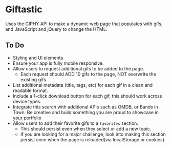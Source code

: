 # Giftastic

Uses the GIPHY API to make a dynamic web page that populates with gifs, and JavaScript and jQuery to change the HTML.

## To Do
* Styling and UI elements
* Ensure your app is fully mobile responsive.
* Allow users to request additional gifs to be added to the page.
   * Each request should ADD 10 gifs to the page, NOT overwrite the existing gifs.
* List additional metadata (title, tags, etc) for each gif in a clean and readable format.
* Include a 1-click download button for each gif, this should work across device types.
* Integrate this search with additional APIs such as OMDB, or Bands in Town. Be creative and build something you are proud to showcase in your portfolio
* Allow users to add their favorite gifs to a `favorites` section.
   * This should persist even when they select or add a new topic.
   * If you are looking for a major challenge, look into making this section persist even when the page is reloaded(via localStorage or cookies).
